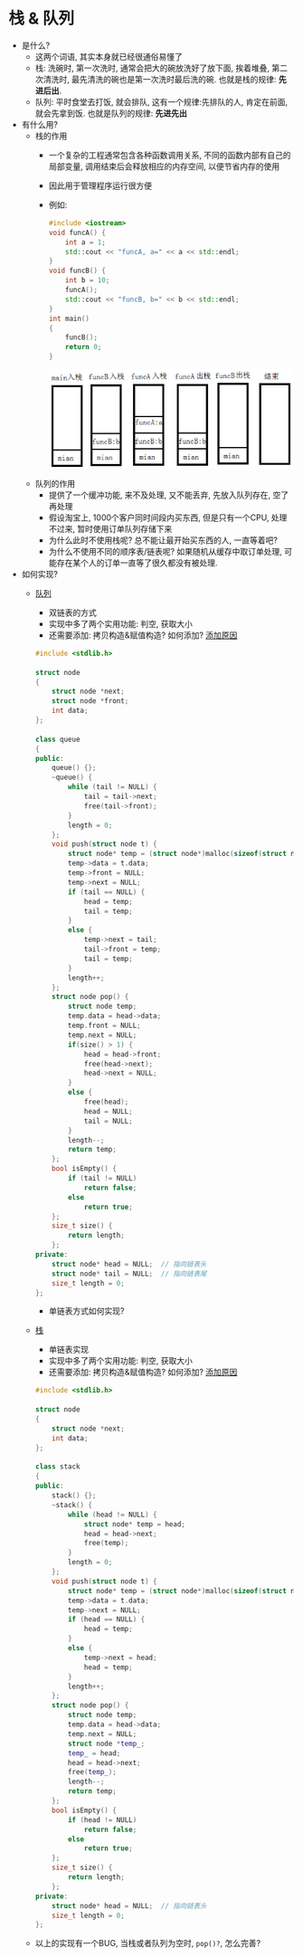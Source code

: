 # 栈 & 队列

- 是什么?
    - 这两个词语, 其实本身就已经很通俗易懂了
    - 栈: 洗碗时, 第一次洗时, 通常会把大的碗放洗好了放下面, 挨着堆叠, 第二次清洗时, 最先清洗的碗也是第一次洗时最后洗的碗. 也就是栈的规律: **先进后出**.
    - 队列: 平时食堂去打饭, 就会排队, 这有一个规律:先排队的人, 肯定在前面, 就会先拿到饭. 也就是队列的规律: **先进先出**
- 有什么用?
    - 栈的作用
        - 一个复杂的工程通常包含各种函数调用关系, 不同的函数内部有自己的局部变量, 调用结束后会释放相应的内存空间, 以便节省内存的使用
        - 因此用于管理程序运行很方便
        - 例如:
        
            ```C++
            #include <iostream>
            void funcA() {
                int a = 1;
                std::cout << "funcA, a=" << a << std::endl;
            }
            void funcB() {
                int b = 10;
                funcA();
                std::cout << "funcB, b=" << b << std::endl;
            }
            int main()
            {
                funcB();
                return 0;
            }
            ```
            ![栈](../imgs/stack.png)
    - 队列的作用
        - 提供了一个缓冲功能, 来不及处理, 又不能丢弃, 先放入队列存在, 空了再处理
        - 假设淘宝上, 1000个客户同时间段内买东西, 但是只有一个CPU, 处理不过来, 暂时使用订单队列存储下来
        - 为什么此时不使用栈呢? 总不能让最开始买东西的人, 一直等着吧?
        - 为什么不使用不同的顺序表/链表呢? 如果随机从缓存中取订单处理, 可能存在某个人的订单一直等了很久都没有被处理.
- 如何实现?
    - [队列](../src/queue.h)
        - 双链表的方式
        - 实现中多了两个实用功能: 判空, 获取大小
        - 还需要添加: 拷贝构造&赋值构造? 如何添加? [添加原因](../docs/类中包含指针变量.md)

        ```C++
        #include <stdlib.h>
        
        struct node
        {
            struct node *next;
            struct node *front;
            int data;
        };
        
        class queue
        {
        public:
            queue() {};
            ~queue() {
                while (tail != NULL) {
                    tail = tail->next;
                    free(tail->front);
                }
                length = 0;
            };
            void push(struct node t) {
                struct node* temp = (struct node*)malloc(sizeof(struct node));
                temp->data = t.data;
                temp->front = NULL;
                temp->next = NULL;
                if (tail == NULL) {
                    head = temp;
                    tail = temp;
                }
                else {
                    temp->next = tail;
                    tail->front = temp;
                    tail = temp;
                }
                length++;
            };
            struct node pop() {
                struct node temp;
                temp.data = head->data;
                temp.front = NULL;
                temp.next = NULL;
                if(size() > 1) {
                    head = head->front;
                    free(head->next);
                    head->next = NULL;
                }
                else {
                    free(head);
                    head = NULL;
                    tail = NULL;
                }
                length--;
                return temp;
            };
            bool isEmpty() {
                if (tail != NULL)
                    return false;
                else
                    return true;
            };
            size_t size() {
                return length;
            };
        private:
            struct node* head = NULL;  // 指向链表头
            struct node* tail = NULL;  // 指向链表尾
            size_t length = 0;
        };
        ```
      
        - 单链表方式如何实现?

    - [栈](../src/stack.h)
        - 单链表实现
        - 实现中多了两个实用功能: 判空, 获取大小
        - 还需要添加: 拷贝构造&赋值构造? 如何添加? [添加原因](../docs/类中包含指针变量.md)

        ```C++
        #include <stdlib.h>
        
        struct node
        {
            struct node *next;
            int data;
        };
        
        class stack
        {
        public:
            stack() {};
            ~stack() {
                while (head != NULL) {
                    struct node* temp = head;
                    head = head->next;
                    free(temp);
                }
                length = 0;
            };
            void push(struct node t) {
                struct node* temp = (struct node*)malloc(sizeof(struct node));
                temp->data = t.data;
                temp->next = NULL;
                if (head == NULL) {
                    head = temp;
                }
                else {
                    temp->next = head;
                    head = temp;
                }
                length++;
            };
            struct node pop() {
                struct node temp;
                temp.data = head->data;
                temp.next = NULL;
                struct node *temp_;
                temp_ = head;
                head = head->next;
                free(temp_);
                length--;
                return temp;
            };
            bool isEmpty() {
                if (head != NULL)
                    return false;
                else
                    return true;
            };
            size_t size() {
                return length;
            };
        private:
            struct node* head = NULL;  // 指向链表头
            size_t length = 0;
        };
        ```

    - 以上的实现有一个BUG, 当栈或者队列为空时, ```pop()?```, 怎么完善?
